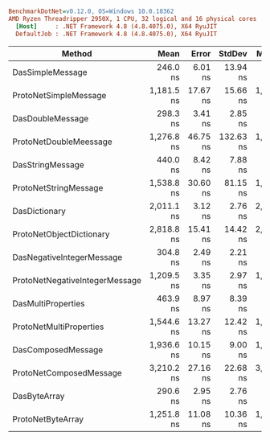 ``` ini

BenchmarkDotNet=v0.12.0, OS=Windows 10.0.18362
AMD Ryzen Threadripper 2950X, 1 CPU, 32 logical and 16 physical cores
  [Host]     : .NET Framework 4.8 (4.8.4075.0), X64 RyuJIT
  DefaultJob : .NET Framework 4.8 (4.8.4075.0), X64 RyuJIT


```
|                         Method |       Mean |    Error |    StdDev |     Median |
|------------------------------- |-----------:|---------:|----------:|-----------:|
|               DasSimpleMessage |   246.0 ns |  6.01 ns |  13.94 ns |   240.1 ns |
|          ProtoNetSimpleMessage | 1,181.5 ns | 17.67 ns |  15.66 ns | 1,178.4 ns |
|               DasDoubleMessage |   298.3 ns |  3.41 ns |   2.85 ns |   297.5 ns |
|         ProtoNetDoubleMeessage | 1,276.8 ns | 46.75 ns | 132.63 ns | 1,219.6 ns |
|               DasStringMessage |   440.0 ns |  8.42 ns |   7.88 ns |   439.1 ns |
|          ProtoNetStringMessage | 1,538.8 ns | 30.60 ns |  81.15 ns | 1,500.4 ns |
|                  DasDictionary | 2,011.1 ns |  3.12 ns |   2.76 ns | 2,010.8 ns |
|       ProtoNetObjectDictionary | 2,818.8 ns | 15.41 ns |  14.42 ns | 2,822.4 ns |
|      DasNegativeIntegerMessage |   304.8 ns |  2.49 ns |   2.21 ns |   305.1 ns |
| ProtoNetNegativeIntegerMessage | 1,209.5 ns |  3.35 ns |   2.97 ns | 1,209.2 ns |
|             DasMultiProperties |   463.9 ns |  8.97 ns |   8.39 ns |   459.8 ns |
|        ProtoNetMultiProperties | 1,544.6 ns | 13.27 ns |  12.42 ns | 1,539.7 ns |
|             DasComposedMessage | 1,936.6 ns | 10.15 ns |   9.00 ns | 1,936.8 ns |
|        ProtoNetComposedMessage | 3,210.2 ns | 27.16 ns |  22.68 ns | 3,200.1 ns |
|                   DasByteArray |   290.6 ns |  2.95 ns |   2.76 ns |   290.1 ns |
|              ProtoNetByteArray | 1,251.8 ns | 11.08 ns |  10.36 ns | 1,248.3 ns |
